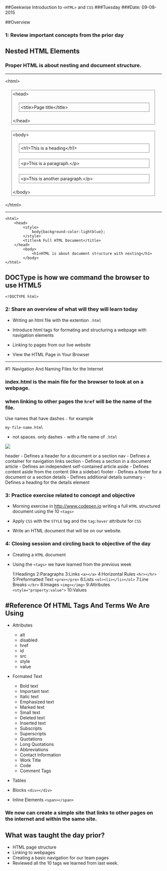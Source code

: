 ##Geekwise Introduction to `<HTML>` and `CSS`
###Tuesday
###Date: 09-08-2015

##Overview
### 1: Review important concepts from the prior day

## Nested HTML Elements

### Proper HTML is about nesting and document structure.

---
&lt;html&gt;
<div style="width:90%;border:1px solid grey;padding:3px;margin:20px">&lt;head&gt;
<div style="width:90%;border:1px solid grey;padding:5px;margin:20px">&lt;title&gt;Page title&lt;/title&gt;
</div>
&lt;/head&gt;
</div>
<div style="width:90%;border:1px solid grey;padding:3px;margin:20px;background-color:#fff">&lt;body&gt;
<div style="width:90%;border:1px solid grey;padding:5px;margin:20px">&lt;h1&gt;This is a heading&lt;/h1&gt;</div>
<div style="width:90%;border:1px solid grey;padding:5px;margin:20px">&lt;p&gt;This is a paragraph.&lt;/p&gt;</div>
<div style="width:90%;border:1px solid grey;padding:5px;margin:20px">&lt;p&gt;This is another paragraph.&lt;/p&gt;</div>
&lt;/body&gt;
</div>
&lt;/html&gt;

---
``` 
<html>
	<head>
		<style>
			body{background-color:lightblue};
		</style>
		<title>A Full HTML Document</title>
	</head>
		<body>
			<h1>HTML is about document structure with nesting</h1>
		</body>
</html>
```

## DOCType is how we command the browser to use HTML5

```
<!DOCTYPE html>
```


### 2: Share an overview of what will they will learn today
* Writing an html file with the extention `.html`

* Introduce html tags for formating and structuring a webpage with navigation elements

* Linking to pages from our live website

* View the HTML Page in Your Browser

---
#1: Navigation And Naming Files for the Internet

### index.html is the main file for the browser to look at on a webpage.

### when linking to other pages the `href` will be the name of the file.

Use names that have dashes `-` for example

```
my-file-name.html
```
* not spaces. only dashes `-` with a file name of `.html`

![](http://www.w3schools.com/html/img_sem_elements.gif)

header - Defines a header for a document or a section
nav - Defines a container for navigation links
section - Defines a section in a document
article - Defines an independent self-contained article
aside - Defines content aside from the content (like a sidebar)
footer - Defines a footer for a document or a section
details - Defines additional details
summary - Defines a heading for the details element






### 3: Practice exercise related to concept and objective
* Morning exercise in <http://www.codepen.io> writing a full `HTML` structured document using the 10 `<tags>`

* Apply `CSS` with the `STYLE` tag and the `tag:hover` attribute for `CSS`
 
* Write an HTML document that will be on our website.
 

### 4: Closing session and circling back to objective of the day
* Creating a `HTML` document
* Using the `<tags>` we have learned from the previous week 


	1:Headings
	2:Paragraphs
	3:Links `<a></a>`
	4:Horizontal Rules `<hr></hr>`
	5:Preformatted Text `<pre></pre>`
	6:Lists `<ol><li></li></ol>`
	7:Line Breaks `</br>`
	8:Images `<img></img>`
	9:Attributes `<style="property:value">`
	10:Values

#Reference Of HTML Tags And Terms We Are Using
---

* Attributes
	* alt
	* disabled
	* href
	* id
	* src
	* style
	* value


* Formated Text
	* Bold text
	* Important text
	* Italic text
	* Emphasized text
	* Marked text
	* Small text
	* Deleted text
	* Inserted text
	* Subscripts
	* Superscripts
	* Quotations
	* Long Quotations
	* Abbreviations
	* Contact Information
	* Work Title
	* Code
	* Comment Tags


* Tables
* Blocks `<div></div>`
* Inline Elements `<span></span>`

### We now can create a simple site that links to other pages on the internet and within the same site.



## What was taught the day prior?
* HTML page structure
* Linking to webpages
* Creating a basic navigation for our team pages
* Reviewed all the 10 tags we learned from last week.



